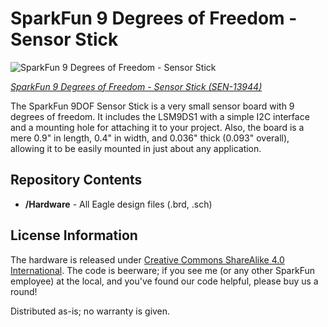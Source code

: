 SparkFun 9 Degrees of Freedom - Sensor Stick
=============================================

![SparkFun 9 Degrees of Freedom - Sensor Stick](https://cdn.sparkfun.com/assets/parts/1/1/6/3/3/13944-01.jpg)

[*SparkFun 9 Degrees of Freedom - Sensor Stick (SEN-13944)*](https://www.sparkfun.com/products/13944)


The SparkFun 9DOF Sensor Stick is a very small sensor board with 9 degrees of freedom.
It includes the LSM9DS1 with a simple I2C interface and a mounting hole for attaching it to your project.
Also, the board is a mere 0.9" in length, 0.4" in width, and 0.036" thick (0.093" overall), allowing it to be easily mounted in just about any application.
 
 Repository Contents
-------------------
* **/Hardware** - All Eagle design files (.brd, .sch)


License Information
-------------------
The hardware is released under [Creative Commons ShareAlike 4.0 International](https://creativecommons.org/licenses/by-sa/4.0/).
The code is beerware; if you see me (or any other SparkFun employee) at the local, and you've found our code helpful, please buy us a round!

Distributed as-is; no warranty is given.
